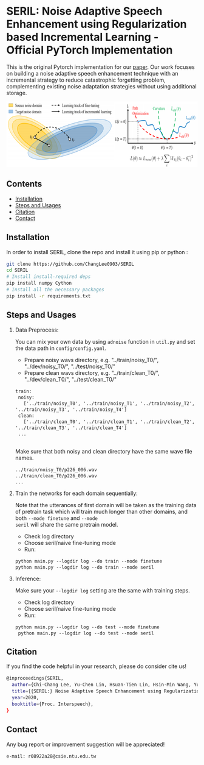 # SERIL: Noise Adaptive Speech Enhancement using Regularization based Incremental Learning - Official PyTorch Implementation
This is the original Pytorch implementation for our [paper](https://arxiv.org/abs/2005.11760). Our work focuses on building a noise adaptive speech enhancement technique with an incremental strategy to reduce catastrophic forgetting problem, complementing existing noise adaptation strategies without using additional storage.

<p>
  <img src="img/image.PNG"/width="700" height="172">
</p>
  
## Contents
- [Installation](#installation)
- [Steps and Usages](#steps-and-usages)
- [Citation](#citation)
- [Contact](#contact)

## Installation
In order to install SERIL, clone the repo and install it using
pip or python :
```bash
git clone https://github.com/ChangLee0903/SERIL
cd SERIL
# Install install-required deps
pip install numpy Cython
# Install all the necessary packages
pip install -r requirements.txt
```

## Steps and Usages
1. Data Preprocess:

   You can mix your own data by using <code>adnoise</code> function in <code>util.py</code> and set the data path in <code>config/config.yaml</code>.
    - Prepare noisy wavs directory, e.g. "../train/noisy_T0/", "../dev/noisy_T0/", "../test/noisy_T0/"
    - Prepare clean wavs directory, e.g. "../train/clean_T0/", "../dev/clean_T0/", "../test/clean_T0/"
   <pre><code>train: 
    noisy:
      ['../train/noisy_T0', '../train/noisy_T1', '../train/noisy_T2', '../train/noisy_T3', '../train/noisy_T4']
    clean:
      ['../train/clean_T0', '../train/clean_T1', '../train/clean_T2', '../train/clean_T3', '../train/clean_T4']
    ...
    </code></pre>
   
   Make sure that both noisy and clean directory have the same wave file names. 
   <pre><code>../train/noisy_T0/p226_006.wav
   ../train/clean_T0/p226_006.wav
   ...</code></pre>
    

2. Train the networks for each domain sequentially:

   Note that the utterances of first domain will be taken as the training data of pretrain task which will train much longer than other domains, and both <code>--mode finetune</code> and <code>--mode seril</code> will share the same pretrain model.
    - Check log directory
    - Choose seril/naive fine-tuning mode
    - Run:
   <pre><code>python main.py --logdir log --do train --mode finetune
   python main.py --logdir log --do train --mode seril
   </code></pre>
 
3. Inference:

    Make sure your <code>--logdir log</code> setting are the same with training steps.    
    - Check log directory
    - Choose seril/naive fine-tuning mode
    - Run:
    <pre><code>python main.py --logdir log --do test --mode finetune
    python main.py --logdir log --do test --mode seril</code></pre>
    
    
## Citation
If you find the code helpful in your research, please do consider cite us!
```bash
@inproceedings{SERIL,
  author={Chi-Chang Lee, Yu-Chen Lin, Hsuan-Tien Lin, Hsin-Min Wang, Yu Tsao},
  title={{SERIL:} Noise Adaptive Speech Enhancement using Regularization-based Incremental Learning},
  year=2020,
  booktitle={Proc. Interspeech},
}
```

## Contact
Any bug report or improvement suggestion will be appreciated!
```bash
e-mail: r08922a28@csie.ntu.edu.tw
```